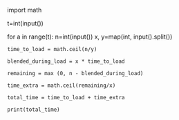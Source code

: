 import math

t=int(input())

for a in range(t):
    n=int(input())
    x, y=map(int, input().split())
    
    time_to_load = math.ceil(n/y)
    
    blended_during_load = x * time_to_load
    
    remaining = max (0, n - blended_during_load)
    
    time_extra = math.ceil(remaining/x)
    
    total_time = time_to_load + time_extra
    
    print(total_time)

